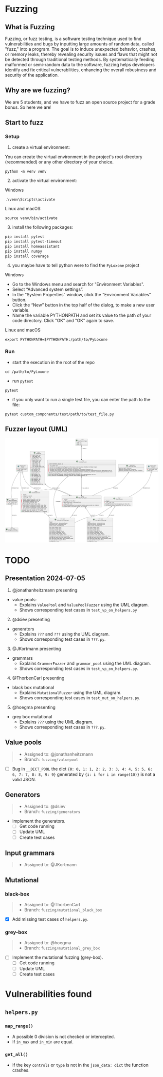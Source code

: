 # Fuzzing
## What is Fuzzing
Fuzzing, or fuzz testing, is a software testing technique used to find vulnerabilities and bugs by inputting large amounts of random data, called "fuzz," into a program. 
The goal is to induce unexpected behavior, crashes, or memory leaks, thereby revealing security issues and flaws that might not be detected through traditional testing methods. 
By systematically feeding malformed or semi-random data to the software, fuzzing helps developers identify and fix critical vulnerabilities, enhancing the overall robustness and security of the application.

## Why are we fuzzing?
We are 5 students, and we have to fuzz an open source project for a grade bonus. 
So here we are!

## Start to fuzz
### Setup
1. create a virtual environment:

You can create the virtual environment in the project's root directory (recommended) or any other directory of your choice.
```shell
python -m venv venv
```
2. activate the virtual environment:

Windows
```shell
.\venv\Scripts\activate
```

Linux and macOS
```shell
source venv/bin/activate
```

3.  install the following packages:
```shell
pip install pytest
pip install pytest-timeout
pip install homeassistant
pip install numpy
pip install coverage
```
4. you maybe have to tell python were to find the `PyLoxone` project 

Windows
- Go to the Windows menu and search for "Environment Variables".
- Select “Advanced system settings”.
- In the “System Properties” window, click the “Environment Variables” button.
- Click the “New” button in the top half of the dialog, to make a new user variable.
- Name the variable PYTHONPATH and set its value to the path of your code directory. Click "OK" and "OK" again to save.

Linux and macOS
```shell
export PYTHONPATH=$PYTHONPATH:/path/to/PyLoxone
```
### Run
- start the execution in the root of the repo
```shell
cd /path/to/PyLoxone
```
- run `pytest`
```shell
pytest
```
- if you only want to run a single test file, you can enter the path to the file:
```shell
pytest custom_components/test/path/to/test_file.py
```

## Fuzzer layout (UML)
![fuzzer_overview](fuzzer_overview.svg)

# TODO
## Presentation 2024-07-05
1. @jonathanheitzmann presenting
  - value pools: 
    - Explains `ValuePool` and `ValuePoolFuzzer` using the UML diagram.
    - Shows corresponding test cases in `test_vp_on_helpers.py`
2. @dsiev presenting
  - generators 
    - Explains `???` and `???` using the UML diagram.
    - Shows corresponding test cases in `???.py`.
3. @JKortmann presenting
  - grammars 
    - Explains `GrammerFuzzer` and `grammar_pool` using the UML diagram.
    - Shows corresponding test cases in `test_vp_on_helpers.py`.
4. @ThorbenCarl presenting
  - black box mutational 
    - Explains `MutationalFuzzer` using the UML diagram.
    - Shows corresponding test cases in `test_mut_on_helpers.py`.
5. @hoegma presenting
  - grey box mutational 
    - Explains `???` using the UML diagram.
    - Shows corresponding test cases in `???.py`.

## Value pools 
> - Assigned to: @jonathanheitzmann
> - Branch: `fuzzing/valuepool`
  - [ ] Bug in `__DICT_POOL` the dict `{0: 0, 1: 1, 2: 2, 3: 3, 4: 4, 5: 5, 6: 6, 7: 7, 8: 8, 9: 9}` generated by `{i: i for i in range(10)}` is not a valid JSON.

## Generators
> - Assigned to: @dsiev
> - Branch: `fuzzing/generators`
- Implement the generators.
  - [ ] Get code running
  - [ ] Update UML
  - [ ] Create test cases

## Input grammars
> - Assigned to: @JKortmann

## Mutational 
### black-box
> - Assigned to: @ThorbenCarl
> - Branch: `fuzzing/mutational_black_box`
  - [x] Add missing test cases of `helpers.py`.

### grey-box
> - Assigned to: @hoegma
> - Branch: `fuzzing/mutational_grey_box`
- [ ] Implement the mutational fuzzing (grey-box).
  - [ ] Get code running
  - [ ] Update UML
  - [ ] Create test cases

# Vulnerabilities found
## `helpers.py`
### `map_range()`
- A possible 0 division is not checked or intercepted.
- If `in_max` and `in_min` are equal.

### `get_all()`
- If the key `controls` or `type` is not in the `json_data: dict` the function crashes.